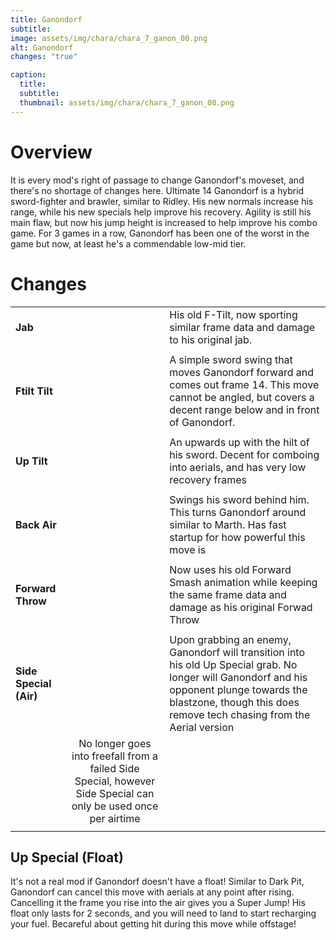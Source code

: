 ```yaml
---
title: Ganondorf
subtitle: 
image: assets/img/chara/chara_7_ganon_00.png
alt: Ganondorf
changes: "true"

caption:
  title:
  subtitle: 
  thumbnail: assets/img/chara/chara_7_ganon_00.png
---
```


# Overview 

It is every mod's right of passage to change Ganondorf's moveset, and there's no shortage of changes here. Ultimate 14 Ganondorf is a hybrid sword-fighter and brawler, similar to Ridley. His new normals increase his range, while his new specials help improve his recovery. Agility is still his main flaw, but now his jump height is increased to help improve his combo game. For 3 games in a row, Ganondorf has been one of the worst in the game but now, at least he's a commendable low-mid tier. 

# Changes


| |  |  |
| :----------- | :-----: | ----------- |
| **Jab** | | His old F-Tilt, now sporting similar frame data and damage to his original jab. |
| | | |
| **Ftilt Tilt** | | A simple sword swing that moves Ganondorf forward and comes out frame 14. This move cannot be angled, but covers a decent range below and in front of Ganondorf. |
| | | |
| **Up Tilt** | | An upwards up with the hilt of his sword. Decent for comboing into aerials, and has very low recovery frames |
| | | |
| **Back Air** | | Swings his sword behind him. This turns Ganondorf around similar to Marth. Has fast startup for how powerful this move is |
| | | |
| **Forward Throw** | | Now uses his old Forward Smash animation while keeping the same frame data and damage as his original Forwad Throw |
| | | |
| **Side Special (Air)** | | Upon grabbing an enemy, Ganondorf will transition into his old Up Special grab. No longer will Ganondorf and his opponent plunge towards the blastzone, though this does remove tech chasing from the Aerial version |
| | No longer goes into freefall from a failed Side Special, however Side Special can only be used once per airtime | |
| | | |

## Up Special (Float)

It's not a real mod if Ganondorf doesn't have a float! Similar to Dark Pit, Ganondorf can cancel this move with aerials at any point after rising. Cancelling it the frame you rise into the air gives you a Super Jump! His float only lasts for 2 seconds, and you will need to land to start recharging your fuel. Becareful about getting hit during this move while offstage!
